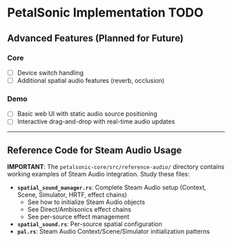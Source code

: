 # PetalSonic Implementation TODO

## Advanced Features (Planned for Future)

### Core

- [ ] Device switch handling
- [ ] Additional spatial audio features (reverb, occlusion)

### Demo

- [ ] Basic web UI with static audio source positioning
- [ ] Interactive drag-and-drop with real-time audio updates

---

## Reference Code for Steam Audio Usage

**IMPORTANT**: The `petalsonic-core/src/reference-audio/` directory contains working examples of Steam Audio integration. Study these files:

- **`spatial_sound_manager.rs`**: Complete Steam Audio setup (Context, Scene, Simulator, HRTF, effect chains)
  - See how to initialize Steam Audio objects
  - See Direct/Ambisonics effect chains
  - See per-source effect management
- **`spatial_sound.rs`**: Per-source spatial configuration
- **`pal.rs`**: Steam Audio Context/Scene/Simulator initialization patterns

